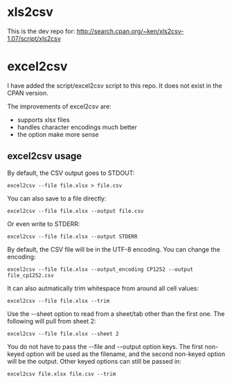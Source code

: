 xls2csv
=======

This is the dev repo for:
http://search.cpan.org/~ken/xls2csv-1.07/script/xls2csv

excel2csv
=========

I have added the script/excel2csv script to this repo.
It does not exist in the CPAN version.

The improvements of excel2csv are:

* supports xlsx files
* handles character encodings much better
* the option make more sense

excel2csv usage
---------------

By default, the CSV output goes to STDOUT:

    excel2csv --file file.xlsx > file.csv
    
You can also save to a file directly:

    excel2csv --file file.xlsx --output file.csv
    
Or even write to STDERR:

    excel2csv --file file.xlsx --output STDERR

By default, the CSV file will be in the UTF-8 encoding.
You can change the encoding:

    excel2csv --file file.xlsx --output_encoding CP1252 --output file_cp1252.csv

It can also autmatically trim whitespace from around all cell values:

    excel2csv --file file.xlsx --trim

Use the --sheet option to read from a sheet/tab other than the first one. The following will pull from sheet 2:

    excel2csv --file file.xlsx --sheet 2

You do not have to pass the --file and --output option keys. The first non-keyed option will be used as the filename, and the second non-keyed option will be the output. Other keyed options can still be passed in:

    excel2csv file.xlsx file.csv --trim
